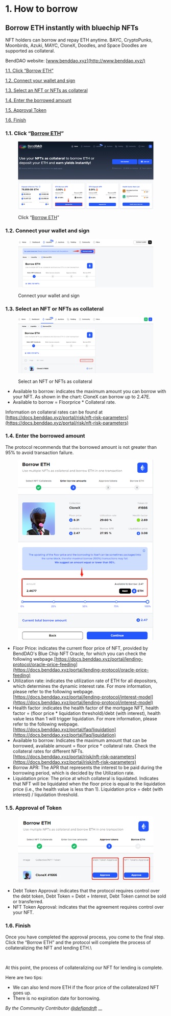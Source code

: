 # 1. How to borrow

## B**orrow ETH instantly with bluechip NFTs**

NFT holders can borrow and repay ETH anytime. BAYC, CryptoPunks, Moonbirds, Azuki, MAYC, CloneX,  Doodles, and Space Doodles are supported as collateral.&#x20;

BendDAO website: [www.benddao.xyz](http://www.benddao.xyz/)

[1.1. Click “Borrow ETH” ](1.-how-to-borrow.md#1.1.-click-borrow-eth)

[1.2. Connect your wallet and sign](1.-how-to-borrow.md#1.2.-connect-your-wallet-and-sign)

[1.3. Select an NFT or NFTs as collateral ](1.-how-to-borrow.md#1.3.-select-an-nft-or-nfts-as-collateral)

[1.4. Enter the borrowed amount](1.-how-to-borrow.md#1.4.-enter-the-borrowed-amount)

[1.5. Approval Token](1.-how-to-borrow.md#1.5.-approval-of-token)

[1.6. Finish ](1.-how-to-borrow.md#1.6.-finish-borrowing)

### 1.1. Click “[Borrow ETH](https://www.benddao.xyz/liquidity/batch-borrow)”&#x20;

<figure><img src="../../.gitbook/assets/image (13).png" alt=""><figcaption><p>Click “<a href="https://www.benddao.xyz/liquidity/batch-borrow">Borrow ETH</a>” </p></figcaption></figure>

### 1.2. Connect your wallet and sign

<figure><img src="../../.gitbook/assets/image.png" alt=""><figcaption><p>Connect your wallet and sign</p></figcaption></figure>

### 1.3. Select an NFT or NFTs as collateral&#x20;

<figure><img src="../../.gitbook/assets/image (1) (1).png" alt=""><figcaption><p>Select an NFT or NFTs as collateral </p></figcaption></figure>

* Available to borrow: indicates the maximum amount you can borrow with your NFT. As shown in the chart: CloneX can borrow up to 2.47E.
* Available to borrow = Floorprice \* Collateral rate.

Information on collateral rates can be found at [https://docs.benddao.xyz/portal/risk/nft-risk-parameters](https://docs.benddao.xyz/portal/risk/nft-risk-parameters)

### 1.4. Enter the borrowed amount

The protocol recommends that the borrowed amount is not greater than 95% to avoid transaction failure.

<figure><img src="../../.gitbook/assets/image (14).png" alt=""><figcaption></figcaption></figure>

* Floor Price: indicates the current floor price of NFT, provided by BendDAO's Blue Chip NFT Oracle, for which you can check the following webpage.[https://docs.benddao.xyz/portal/lending-protocol/oracle-price-feeding](https://docs.benddao.xyz/portal/lending-protocol/oracle-price-feeding)
* Utilization rate: indicates the utilization rate of ETH for all depositors, which determines the dynamic interest rate. For more information, please refer to the following webpage.[https://docs.benddao.xyz/portal/lending-protocol/interest-model](https://docs.benddao.xyz/portal/lending-protocol/interest-model)
* Health factor :indicates the health factor of the mortgage NFT, health factor = (floor price \* liquidation threshold)/debt (with interest), health value less than 1 will trigger liquidation. For more information, please refer to the following webpage.[https://docs.benddao.xyz/portal/faq/liquidation](https://docs.benddao.xyz/portal/faq/liquidation)
* Available to borrow: Indicates the maximum amount that can be borrowed, available amount = floor price \* collateral rate. Check the collateral rates for different NFTs.[https://docs.benddao.xyz/portal/risk/nft-risk-parameters](https://docs.benddao.xyz/portal/risk/nft-risk-parameters)
* Borrow APR: The APR that represents the interest to be paid during the borrowing period, which is decided by the Utilization rate.
* Liquidation price: The price at which collateral is liquidated. Indicates that NFT will be liquidated when the floor price is equal to the liquidation price (i.e., the health value is less than 1). Liquidation price = debt (with interest) / liquidation threshold.

### 1.5. Approval of Token

<figure><img src="../../.gitbook/assets/image (2) (2).png" alt=""><figcaption></figcaption></figure>

* Debt Token Approval: indicates that the protocol requires control over the debt token, Debt Token = Debt + Interest, Debt Token cannot be sold or transferred.
* NFT Token Approval: indicates that the agreement requires control over your NFT.

### 1.6. Finish&#x20;

Once you have completed the approval process, you come to the final step. Click the “Borrow ETH” and the protocol will complete the process of collateralizing the NFT and lending ETH.\


<figure><img src="https://www.notion.so/image/https%3A%2F%2Fs3-us-west-2.amazonaws.com%2Fsecure.notion-static.com%2F2782089a-e2ae-4106-9e17-264d27aae105%2FUntitled.png?table=block&#x26;id=61277587-5e83-4ebd-a9aa-3dbe843ae9c8&#x26;spaceId=a1033669-41d2-4e3c-9d60-731dd2e40f21&#x26;width=1370&#x26;userId=9e4f179f-cfac-4753-8264-dfed35a635e9&#x26;cache=v2" alt=""><figcaption></figcaption></figure>

At this point, the process of collateralizing our NFT for lending is complete.

Here are two tips:

* We can also lend more ETH if the floor price of the collateralized NFT goes up.
* There is no expiration date for borrowing.

_By the Community Contributor_ [_@defiandnft_](https://twitter.com/defiandnft) __&#x20;

